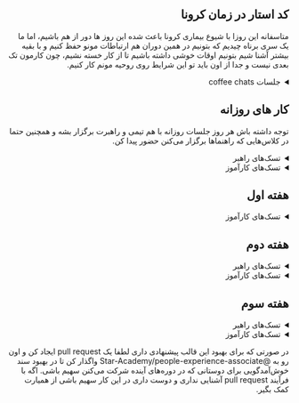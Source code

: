 <div dir="rtl" align='right'>


## کد استار در زمان کرونا

متاسفانه این روزا با شیوع بیماری کرونا باعث شده این روز ها دور از هم باشیم، اما ما یک سری برناه چیدیم که بتونیم در همین دوران هم ارتباطات مونو حفظ کنیم و با بقیه بیشتر آشنا شیم بتونیم اوقات خوشی داشته باشیم تا از کار خسته نشیم، چون کارمون تک بعدی نیست و جدا از اون باید تو این شرایط روی روحیه مونم کار کنیم.
  
<details>
  <summary>جلسات coffee chats</summary>
  
  <div  dir="rtl" align='right'>
  
coffee chats از جلسات خیلی محبوبه بین برنامه نویسا، توی این جلسه ها معمولا یک سری افراد از تیم های مختلف
با هم دیگه دور هم جمع میشن و داخل اون جلسه با هم صحبت میکنن، اما ما سعی کردیم این جلسات رو یکم عوض کنیم
و یه طور دیگه برگزار کنیم.

همونطور که میدونین ما تو کداستار دو تا تیم مختلف داریم، ممکنه همو تا حدودی بشناسین، اما میخوایم که بیشتر
دور هم جمع شیم و با هم بیشتر صحبت کنیم.
حالا این صحبت ها قراره حول یک سری موضوع های خاصی بچرخه که از قبل هم بتونیم راجبش فکر کنیم و توی جلسه حرف
برای گفتن داشته باشیم.

  </div>
</details>


  
## کار های روزانه

توجه داشته باش هر روز جلسات روزانه با هم تیمی و راهبرت برگزار بشه و همچنین حتما در کلاس‌هایی که راهنماها برگزار می‌کنن حضور پیدا کن.

<details>
  <summary>تسک‌های راهبر</summary>
  
  <div  dir="ltr" align='left'>
  
  * هر روز جلسه روزانه رو برگزار و روند رشد کارآموزها رو بررسی کن
     </div>
</details>

<details>
  <summary>تسک‌های کارآموز</summary>
  
  <div  dir="ltr" align='left'>
  
  * هر روز با هم گروهیت یک جلسه روزانه برگزار کرده و برنامه کاری آن رو مشخص کنید
  * عصرها به جلسه با راهبرت برو و گزارشی از مشکلات یا اتفاقات روزانه ارائه بده
     </div>
</details>

## هفته اول

<details>
  <summary>تسک‌های کارآموز</summary>
  
  <div  dir="ltr" align='left'>
  
  1. [ ] <span  dir="rtl" align='right'> با سه نفر از اعضای بقیه تیم ها جلسه [Coffee Chat](https://about.gitlab.com/company/culture/all-remote/informal-communication/#coffee-chats) برنامه ریزی کن و سعی کن بیشتر با بقیه بچه‌ها در این جلسات آشنا بشی. مدت زمان پیشنهادی برای این جلسات نیم ساعته </span>
  2. [ ] <span  dir="rtl" align='right'>وقتی تسک‌های هفته اول انجام شد رو انجام دادی لیبل "Week 1- Complete Label" رو به ایشوت متصل کن </span>
     </div>
</details>

## هفته دوم

<details>
  <summary>تسک‌های راهبر</summary>
  
  <div  dir="ltr" align='left'>
  
  1. [ ] یک جلسه [یک به یک](https://knowyourteam.com/blog/2018/01/03/7-ways-to-prepare-for-an-effective-one-on-one-meeting-with-your-manager/) با کارآموز برنامه‌ریزی کن و در مورد موارد مختلف جهت آشنایی بیشتر گفت و گو کنید
     </div>
</details>

<details>
  <summary>تسک‌های کارآموز</summary>
  
  <div  dir="ltr" align='left'>
  
  1. [ ] به جلسه [یک به یک](https://knowyourteam.com/blog/2018/01/03/7-ways-to-prepare-for-an-effective-one-on-one-meeting-with-your-manager/) با راهبرت برو
  2. [ ] <span  dir="rtl" align='right'>وقتی تسک‌های هفته دوم انجام شد رو انجام دادی لیبل "week 2- Complete Label" رو به ایشوت متصل کن </span>
     </div>
</details>

## هفته سوم

<details>
  <summary>تسک‌های راهبر</summary>
  
  <div  dir="ltr" align='left'>
  
  1. [ ] <span  dir="rtl" align='right'> یک جلسه [AMA](https://about.gitlab.com/company/culture/all-remote/learning-and-development/#ask-me-anything-ama-group-conversations-and-key-meetings) میان 4 نفر از بچه‌ها و یکی از مدیران ستاره برنامه ریزی کن و به اطلاع کارآموز برسون</spam>
     </div>
</details>

<details>
  <summary>تسک‌های کارآموز</summary>
  
  <div  dir="ltr" align='left'>
  
  1. [ ] <span  dir="rtl" align='right'> در جلسه [AMA](https://about.gitlab.com/company/culture/all-remote/learning-and-development/#ask-me-anything-ama-group-conversations-and-key-meetings) شرکت کن و هر چیزی که در مورد تیم ستاره، گذشته‌، حال و آینده‌اش دوست داری بپرس </span>
  2. [ ] <span  dir="rtl" align='right'> وقتی تسک‌های هفته سوم انجام شد رو انجام دادی لیبل "week 3- Complete Label" رو به ایشوت متصل کن </span>
     </div>
</details>

در صورتی که برای بهبود این قالب پیشنهادی داری لطفا یک
pull request
ایجاد کن و اون رو به
@Star-Academy/people-experience-associate
واگذار کن تا در بهبود سند خوش‌آمدگویی برای دوستانی که در دوره‌های آینده شرکت می‌کنن سهیم باشی.
اگه با فرآیند
pull request
آشنایی نداری و دوست داری در این کار سهیم باشی از همیارت کمک بگیر.

</div>

